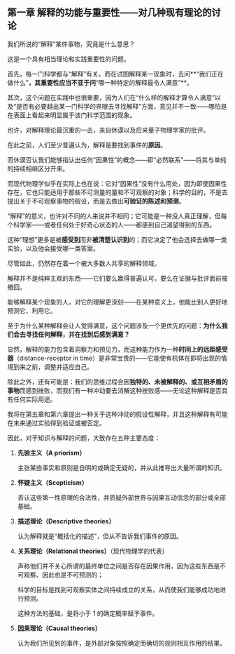 ## **第一章** **解释的功能与重要性——对几种现有理论的讨论**

我们所说的“解释”某件事物，究竟是什么意思？

这是一个具有相当理论和实践重要性的问题。

首先，每一门科学都与“解释”有关。而在试图解释某一现象时，去问**“我们正在做什么”**，其重要性应当不亚于问**“哪一种特定的解释最令人满意”**。

其次，这个问题在实践中也很重要，因为人们在“什么样的解释才算令人满意”以及“是否有必要越出某一门科学的界限去寻找解释”方面，意见并不一致——哪怕是在表面上看起来明显属于该门科学范围的现象。

也许，对解释理论最沉重的一击，来自休谟以及后来量子物理学家的批评。

在此之前，人们至少普遍认为，解释是要找到事件的**原因**。

而休谟否认我们能够指认出任何“因果性”的概念——即“必然联系”——将其与单纯的持续相继区分开来。

而现代物理学似乎在实际上也在说：它对“因果性”没有什么用处，因为即使因果性存在，它也只能适用于那些不可测量的量和不可观察的对象；科学的目的，不是去提出关于不可观察事物的假设，而是去做出**可验证的陈述和预测**。

“解释”的意义，也许对不同的人来说并不相同；它可能是一种没人真正理解，但每个科学家——或者任何处于好奇心状态的人——都感到自己渴望得到的东西。

这种“理想”更多是被**感受到**而非**被清楚认识到**的；而它决定了他会选择去做哪一类实验，以及他会接受哪一类答案。

尽管如此，仍然存在着一个被大多数人共享的解释领域。

解释并不是纯粹主观的东西——它们要么赢得普遍认可，要么在证据与批评面前被撤回。

能够解释某个现象的人，对它的理解更深刻——在某种意义上，他能比别人更好地预测它、利用它。

至于为什么某种解释会让人觉得满意，这个问题涉及一个更优先的问题：**为什么我们会去寻找任何解释，并在找到后感到满意？**

显然，解释的能力包含着洞察力和预见力，而这种能力作为一种**时间上的远距感受器**（distance-receptor in time）是非常宝贵的——它能使有机体在即将出现的情境到来之前，调整并适应自己。

除此之外，还有可能是：我们的思维过程会因**独特的、未被解释的、或互相矛盾的事物**而感到挫败，而我们有一种冲动要去消解这种挫败感——无论这种解释是否具有任何实际用途。

我将在第五章和第六章提出一种关于这种冲动的假设性解释，并且这种解释有可能在未来通过实验得到验证或被否定。

因此，对于知识与解释的问题，大致存在五种主要态度：

1. **先验主义（A priorism）**

   主张某些事实和原则是自明的或确定无疑的，并从此推导出大量所谓的知识。

2. **怀疑主义（Scepticism）**

   否认这些第一性原理的合法性，并质疑外部世界与因果互动信念的部分或全部基础。

3. **描述理论（Descriptive theories）**

   认为解释就是“概括化的描述”，但从不告诉我们事件的原因。

4. **关系理论（Relational theories）**（现代物理学的代表）

   声称他们并不关心所谓的最终单位之间是否存在因果作用，因为这些东西是不可观察、因此也是不可预测的；

   科学的目标是找到可观察实体之间持续成立的关系，从而使我们能够成功地进行预测。

   这种方法的基础，是将小于 1 的确定概率赋予事件。

5. **因果理论（Causal theories）**

   认为我们所见到的事件，是外部对象按照确定而确切的规则相互作用的结果。